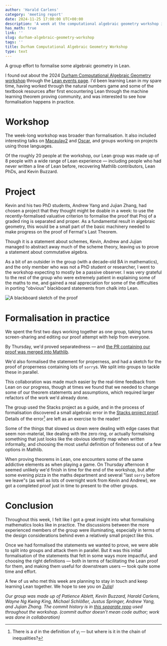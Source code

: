 ```yaml
---
author: 'Harald Carlens'
category: 'meeting report'
date: 2024-11-25 17:00:00 UTC+00:00
description: 'A week at the computational algebraic geometry workshop in Durham.'
has_math: true
link: ''
slug: durham-algebraic-geometry-workshop
tags: ''
title: Durham Computational Algebraic Geometry Workshop 
type: text
---
```


A group effort to formalise some algebraic geometry in Lean. 

<!-- TEASER_END -->

I found out about the 2024 [Durham Computational Algebraic Geometry workshop](https://sites.google.com/view/durhamcompalggeom/home)
through the 
[Lean events page](https://leanprover-community.github.io/events.html). I'd been learning Lean in my spare time, having
worked through the natural numbers game and some of the textbook resources after first encountering Lean through the
machine learning theorem proving community, and was interested to see how formalisation happens in practice. 

# Workshop

The week-long workshop was broader than formalisation. It also included interesting talks on
[Macaulay2](http://www2.macaulay2.com/Macaulay2/) and [Oscar](https://oscar.computeralgebra.de/), and groups working
on projects using those languages.

Of the roughly 20 people at the workshop, our Lean group was made up of 8 people with a wide range of Lean experience
&mdash; including people who had never written a line of Lean before, recovering Mathlib contributors, Lean PhDs, and
Kevin Buzzard. 

# Project

Kevin and his two PhD students, Andrew Yang and Jujian Zhang, had chosen a project that they thought might
be doable in a week: to use the
recently-formalised valuative criterion to formalise the proof that Proj of a graded ring is separated and proper. 
As a fundamental result in algebraic geometry, this would be a small part of the basic machinery needed to make progress
on the proof of Fermat's Last Theorem. 

Though it is a statement about schemes, Kevin, Andrew and Jujian managed to abstract away much of the scheme theory,
leaving us to prove a statement about commutative algebra. 

As a bit of an outsider in the group (with a decade-old BA in mathematics), and the only member who was not a PhD
student or researcher, I went to the workshop expecting to mostly be a passive observer. I was very grateful to the rest
of the group who were extremely patient in explaining some of the maths to me, and gained a real appreciation for some
of the difficulties in porting "obvious" blackboard statements from chalk into Lean. 

![A blackboard sketch of the proof](/images/durham-blackboard.png)

# Formalisation in practice

We spent the first two days working together as one group, taking turns screen-sharing and editing our proof attempt
with help from everyone. 

By Thursday, we'd proved separatedness &mdash; and 
[the PR containing our proof was merged into Mathlib](https://github.com/leanprover-community/mathlib4/pull/19290). 

We'd also formalised the statement for properness, and had a sketch for the proof of properness containing lots of
`sorry`s. We split into groups to tackle these in parallel. 

This collaboration was made much easier by the real-time feedback from Lean on our progress, though at times we found
that we needed to change some of our theorem statements and assumptions, which required larger refactors of the work
we'd already done. 

The group used the Stacks project as a guide, and in the process of formalisation discovered a small
algebraic error in the [Stacks project proof](https://stacks.math.columbia.edu/tag/01MF). Details of the error[^hint]
are left as an exercise to the reader!

Some of the things that slowed us down were dealing with edge cases that seem non-material, like dealing with the zero
ring, or actually formalising something that just looks like the obvious identity map when written informally, and
choosing the most useful definition of finiteness out of a few options in Mathlib. 

When proving theorems in Lean, one encounters some of the same addictive elements as when playing a game. 
On Thursday afternoon it seemed unlikely we'd
finish in time for the end of the workshop, but after some evening pizza in the maths department and several "last
`sorry` before we leave"s (as well as lots of overnight work from Kevin and Andrew), we got a completed proof just in
time to present to the other groups.

# Conclusion

Throughout this week, I felt like I got a great insight into what formalising mathematics looks like in practice. 
The discussions between the more experienced members of the group were illuminating, especially in terms of
the design considerations behind even a relatively small project like this. 

Once we had formalised the statements we wanted to prove, we were able to split into groups and attack them in parallel.
But it was this initial formalisation of the statements that felt in some ways more impactful, and choosing the right
definitions &mdash; both in terms of facilitating the Lean proof for them, and making them useful for
downstream users &mdash; took quite some time and effort.  

A few of us who met this week are planning to stay in touch and keep learning Lean together. We hope to
see you on [Zulip](https://leanprover.zulipchat.com/)!

_Our group was made up of Patience Ablett, Kevin Buzzard, Harald Carlens, Wayne Ng Kwing King, Michael Schlößer,
Justus Springer, Andrew Yang, and Jujian Zhang. The commit history is in
[this separate repo](https://github.com/kbuzzard/DurhamAlgGeom2024) used throughout the workshop. 
(commit author doesn't mean code author; work was done in collaboration)_

[^hint]: There is a $d$ in the definition of $\gamma_{i}$ &mdash; but where is it in the chain of inequalities?